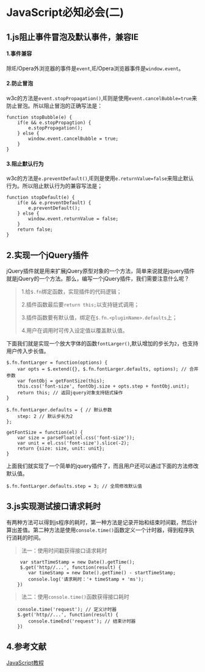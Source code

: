 # JavaScript必知必会(二)

## 1.js阻止事件冒泡及默认事件，兼容IE

#### 1.事件兼容

除IE/Opera外浏览器的事件是`event`,IE/Opera浏览器事件是`window.event`。

#### 2.防止冒泡

w3c的方法是`event.stopPropagation()`,IE则是使用`event.cancelBubble=true`来防止冒泡。所以阻止冒泡的正确写法是：

```
function stopBubble(e) {
    if(e && e.stopPropagtion) {
        e.stopPropagation();
    } else {
        window.event.cancelBubble = true;
    }
}
```

#### 3.阻止默认行为

w3c的方法是`e.preventDefault()`,IE则是使用`e.returnValue=false`来阻止默认行为。所以阻止默认行为的兼容写法是；

```
function stopDefault(e) {
    if(e && e.preventDefault) {
        e.preventDefault();
    } else {
        window.event.returnValue = false;
    }
    return false;
}
```

## 2.实现一个jQuery插件

jQuery插件就是用来扩展jQuery原型对象的一个方法，简单来说就是jquery插件就是jQuery的一个方法。那么，编写一个jQuery插件，我们需要注意什么呢？

> 1.给`$.fn`绑定函数，实现插件的代码逻辑；
>
> 2.插件函数最后要`return this;`以支持链式调用；
>
> 3.插件函数要有默认值，绑定在`$.fn.<pluginName>.defaults`上；
>
> 4.用户在调用时可传入设定值以覆盖默认值。

下面我们就是实现一个放大字体的函数`fontLarger()`,默认增加的步长为`2`，也支持用户传入步长值。

```
$.fn.fontLarger = function(options) {
    var opts = $.extend({}, $.fn.fontLarger.defaults, options); // 合并参数
    var fontObj = getFontSize(this);
    this.css('font-size', fontObj.size + opts.step + fontObj.unit);
    return this; // 返回jquery对象支持链式操作
}

$.fn.fontLarger.defaults = { // 默认参数
    step: 2 // 默认步长为2
};

getFontSize = function(el) {
    var size = parseFloat(el.css('font-size'));
    var unit = el.css('font-size').slice(-2);
    return {size: size, unit: unit};
}
```

上面我们就实现了一个简单的jquery插件了，而且用户还可以通过下面的方法修改默认值。

```
$.fn.fontLarger.defaults.step = 3; // 全局修改默认值
```

## 3.js实现测试接口请求耗时

有两种方法可以得到js程序的耗时，第一种方法是记录开始和结束时间戳，然后计算出差值。第二种方法是使用`console.time()`函数定义一个计时器，得到程序执行消耗的时间。

> 法一：使用时间戳获得接口请求耗时

```
     var startTimeStamp = new Date().getTime();
     $.get('http//...', function(result) {
        var timeStamp = new Date().getTime() - startTimeStamp;
        console.log('请求耗时：'+ timeStamp + 'ms');
    })
```

> 法二：使用`console.time()`函数获得接口耗时

```
    console.time('request'); // 定义计时器
    $.get('http//...', function(result) {
        console.timeEnd('request'); // 结束计时器
    })

```

## 4.参考文献

[JavaScript教程](https://www.liaoxuefeng.com/wiki/001434446689867b27157e896e74d51a89c25cc8b43bdb3000)